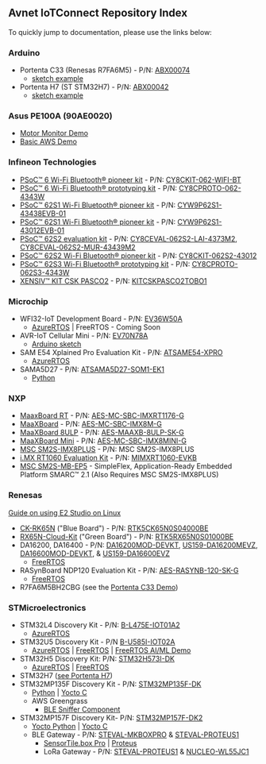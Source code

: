 ## Avnet IoTConnect Repository Index
To quickly jump to documentation, please use the links below:

### Arduino
* Portenta C33 (Renesas R7FA6M5) - P/N:  [ABX00074](https://www.newark.com/arduino/abx00074/portenta-c33-som-32bit-arm-cortex/dp/77AK2285) 
	* [sketch example](https://github.com/avnet-iotconnect/iotc-arduino-pro-portenta-c33-demo)
* Portenta H7 (ST STM32H7) - P/N:  [ABX00042](https://www.newark.com/arduino/abx00042/portenta-h7-dev-brd-cortex-m4f/dp/67AH8877)
	* [sketch example](https://github.com/avnet-iotconnect/iotc-arduino-pro-portenta-h7-demo)

### Asus PE100A (90AE0020)
* [Motor Monitor Demo](https://github.com/avnet-iotconnect/iotc-python-examples/tree/main/PE100A_Motor_Monitor_Demo)
* [Basic AWS Demo](https://github.com/avnet-iotconnect/iotc-python-examples/tree/main/PE100A_Basic_AWS_Demo)

### Infineon Technologies
* [PSoC&trade; 6 Wi-Fi Bluetooth&reg; pioneer kit](https://github.com/avnet-iotconnect/iotc-modustoolbox-example) - P/N: [CY8CKIT-062-WIFI-BT](https://www.avnet.com/shop/us/products/infineon/cy8ckit-062-wifi-bt-3074457345644457811)
* [PSoC&trade; 6 Wi-Fi Bluetooth&reg; prototyping kit](https://github.com/avnet-iotconnect/iotc-modustoolbox-example) - P/N: [CY8CPROTO-062-4343W](https://www.infineon.com/cms/en/product/evaluation-boards/cy8cproto-062-4343w/)
* [PSoC&trade; 62S1 Wi-Fi Bluetooth&reg; pioneer kit](https://github.com/avnet-iotconnect/iotc-modustoolbox-example) - P/N: [CYW9P62S1-43438EVB-01](https://www.infineon.com/cms/en/product/evaluation-boards/cyw9p62s1-43438evb-01/)
* [PSoC&trade; 62S1 Wi-Fi Bluetooth&reg; pioneer kit](https://github.com/avnet-iotconnect/iotc-modustoolbox-example) - P/N: [CYW9P62S1-43012EVB-01](https://www.infineon.com/cms/en/product/evaluation-boards/cyw9p62s1-43012evb-01/)
* [PSoC&trade; 62S2 evaluation kit](https://github.com/avnet-iotconnect/iotc-modustoolbox-example) - P/N: [CY8CEVAL-062S2-LAI-4373M2](https://www.infineon.com/cms/en/product/evaluation-boards/cy8ceval-062s2/), [CY8CEVAL-062S2-MUR-43439M2](https://www.infineon.com/cms/en/product/evaluation-boards/cy8ceval-062s2/)
* [PSoC&trade; 62S2 Wi-Fi Bluetooth&reg; pioneer kit](https://github.com/avnet-iotconnect/iotc-modustoolbox-example) - P/N: [CY8CKIT-062S2-43012](https://www.infineon.com/cms/en/product/evaluation-boards/cy8ckit-062s2-43012/)
* [PSoC&trade; 62S3 Wi-Fi Bluetooth&reg; prototyping kit](https://github.com/avnet-iotconnect/iotc-modustoolbox-example) - P/N: [CY8CPROTO-062S3-4343W](https://www.infineon.com/cms/en/product/evaluation-boards/cy8cproto-062s3-4343w/)
* [XENSIV™ KIT CSK PASCO2](https://github.com/avnet-iotconnect/iotc-modustoolbox-xensiv-example) - P/N: [KITCSKPASCO2TOBO1](https://www.avnet.com/shop/us/products/infineon/kitcskpasco2tobo1-3074457345649343226)

### Microchip
* WFI32-IoT Development Board - P/N: [EV36W50A](https://www.avnet.com/shop/us/products/microchip/ev36w50a-3074457345653415285)
  * [AzureRTOS](https://github.com/avnet-iotconnect/iotc-azurertos-sdk/tree/main/samples/wfi32iot) | FreeRTOS - Coming Soon
* AVR-IoT Cellular Mini - P/N: [EV70N78A](https://www.avnet.com/shop/us/products/microchip/ev70n78a-3074457345652818957)
	* [Arduino sketch](https://github.com/avnet-iotconnect/iotc-arduino-mchp-avr-sdk)
* SAM E54 Xplained Pro Evaluation Kit - P/N: [ATSAME54-XPRO](https://www.avnet.com/shop/us/products/microchip/atsame54-xpro-3074457345632695712)
  * [AzureRTOS](https://github.com/avnet-iotconnect/iotc-azurertos-sdk/tree/main/samples/same54xpro)
 * SAMA5D27 - P/N:  [ATSAMA5D27-SOM1-EK1](https://www.newark.com/microchip/atsama5d27-som1-ek1/eval-board-32bit-mpu-arm-cortex/dp/44AC2213)
	 * [Python](https://github.com/avnet-iotconnect/iotc-python-examples/tree/main/SAMA5D27_Basic_Demo)

### NXP
* [MaaxBoard RT](https://github.com/avnet-iotconnect/iotc-azurertos-sdk/tree/main/samples/maaxboardrt) - P/N: [AES-MC-SBC-IMXRT1176-G](https://www.avnet.com/shop/us/products/avnet-engineering-services/aes-mc-sbc-imxrt1176-g-3074457345644679188)
* [MaaXBoard](https://github.com/avnet-iotconnect/iotc-yocto-python-sdk/blob/hardknott/board_specific_readmes/maaxboard.md) - P/N: [AES-MC-SBC-IMX8M-G](https://www.avnet.com/shop/us/products/avnet-engineering-services/aes-mc-sbc-imx8m-g-3074457345642080716)
* [MaaXBoard 8ULP](https://github.com/avnet-iotconnect/iotc-yocto-python-sdk/blob/hardknott/board_specific_readmes/maaxboard.md) - P/N: [AES-MAAXB-8ULP-SK-G](https://www.avnet.com/shop/us/products/avnet-engineering-services/aes-maaxb-8ulp-sk-g-3074457345648110677)
* [MaaXBoard Mini](https://github.com/avnet-iotconnect/iotc-yocto-python-sdk/blob/hardknott/board_specific_readmes/maaxboard.md) - P/N: [AES-MC-SBC-IMX8MINI-G](https://www.avnet.com/shop/us/products/avnet-engineering-services/aes-mc-sbc-imx8mini-g-3074457345643866383)
* [MSC SM2S-IMX8PLUS](https://github.com/avnet-iotconnect/iotc-yocto-python-sdk/blob/hardknott/board_specific_readmes/sm2s-imx8mp.md) - P/N: MSC SM2S-IMX8PLUS
* [i.MX RT1060 Evaluation Kit](https://github.com/avnet-iotconnect/iotc-azurertos-sdk/tree/main/samples/mimxrt1060) - P/N: [MIMXRT1060-EVKB](https://www.avnet.com/shop/us/products/nxp/mimxrt1060-evkb-3074457345646220163)
* [MSC SM2S-MB-EP5](https://github.com/avnet-embedded/simplecore-iotconnect) - SimpleFlex, Application-Ready Embedded Platform SMARC™ 2.1 (Also Requires MSC SM2S-IMX8PLUS)

### Renesas  
[Guide on using E2 Studio on Linux](documentation/e2studio/e2studio_linux_guide.md)
* [CK-RK65N](https://github.com/avnet-iotconnect/iotc-azurertos-sdk/tree/main/samples/ck-rx65n) ("Blue Board") - P/N: [RTK5CK65N0S04000BE](https://www.avnet.com/shop/us/products/renesas-electronics/rtk5ck65n0s04000be-3074457345648945765)
* [RX65N-Cloud-Kit](https://github.com/avnet-iotconnect/iotc-azurertos-sdk/tree/main/samples/rx65ncloudkit) ("Green Board") - P/N: [RTK5RX65N0S01000BE](https://www.avnet.com/shop/us/products/renesas-electronics/rtk5rx65n0s01000be-3074457345641711168)
* DA16200, DA16400 - P/N: [DA16200MOD-DEVKT](https://www.newark.com/dialog-semiconductor/da16200mod-devkt/dev-kit-wifi-battery-powered-iot/dp/82AH4520), [US159-DA16200MEVZ](https://www.newark.com/renesas/us159-da16200mevz/evaluation-board-arm-cortex-m4f/dp/51AK1965), [DA16600MOD-DEVKT](https://www.newark.com/dialog-semiconductor/da16600mod-devkt/analog-development-kits-rohs-compliant/dp/37AJ8937), & [US159-DA16600EVZ](https://www.newark.com/renesas/us159-da16600evz/evaluation-board-arm-cortex-m0/dp/51AK1966)
	* [FreeRTOS](https://github.com/avnet-iotconnect/iotc-dialog-da16k-sdk/tree/main)
* RASynBoard NDP120 Evaluation Kit - P/N: [AES-RASYNB-120-SK-G](https://www.avnet.com/wps/portal/us/products/avnet-boards/avnet-board-families/rasynboard)
	* [FreeRTOS](https://github.com/Avnet/RASynBoard-Out-of-Box-Demo/blob/rasynboard_v2_tiny/docs/IoTConnect.md)
* R7FA6M5BH2CBG (see the [Portenta C33 Demo](https://github.com/avnet-iotconnect/iotc-arduino-pro-portenta-c33-demo))  

### STMicroelectronics
* STM32L4 Discovery Kit - P/N: [B-L475E-IOT01A2](https://www.avnet.com/shop/us/products/stmicroelectronics/b-l475e-iot01a2-3074457345646183681)
  *  [AzureRTOS](https://github.com/avnet-iotconnect/iotc-azurertos-sdk/tree/main/samples/stm32l4)
* STM32U5 Discovery Kit - P/N [B-U585I-IOT02A](https://www.avnet.com/shop/us/products/stmicroelectronics/b-u585i-iot02a-3074457345647217745)
  * [AzureRTOS](https://github.com/avnet-iotconnect/iotc-azurertos-stm32-u5) | [FreeRTOS](https://github.com/avnet-iotconnect/iotc-freertos-stm32-u5) | [FreeRTOS AI/ML Demo](https://github.com/avnet-iotconnect/iotc-freertos-stm32-u5-ml-demo)
* STM32H5 Discovery Kit:  P/N: [STM32H573I-DK](https://www.newark.com/pt-BR/stmicroelectronics/stm32h573i-dk/discovery-kit-32bit-arm-cortex/dp/78AK8713)
  * [AzureRTOS](https://github.com/avnet-iotconnect/iotc-azurertos-stm32-h5)   | [FreeRTOS](https://github.com/avnet-iotconnect/iotc-freertos-stm32-h5)
* STM32H7 ([see Portenta H7](https://github.com/avnet-iotconnect/iotc-arduino-pro-portenta-h7-demo))
* STM32MP135F Discovery Kit - P/N: [STM32MP135F-DK](https://www.avnet.com/shop/us/products/stmicroelectronics/stm32mp135f-dk-3074457345651659229)
  * [Python](https://github.com/avnet-iotconnect/iotc-pov-engineering/tree/main/STM32MP135F-DK2_Demo) | [Yocto C](https://github.com/avnet-iotconnect/iotc-yocto-c-sdk/blob/kirkstone/board_specific_readmes/stm32mpu135.md)
  * AWS Greengrass
	  * [BLE Sniffer Component](https://github.com/akarnil/ble_sniffer_component)
* STM32MP157F Discovery Kit- P/N: [STM32MP157F-DK2](https://www.newark.com/stmicroelectronics/stm32mp157f-dk2/discovery-kit-arm-cortex-a7-cortex/dp/14AJ2731)
  * [Yocto Python](https://github.com/avnet-iotconnect/iotc-yocto-python-sdk/blob/kirkstone/board_specific_readmes/stm32mp157/stm32mp157.md) | [Yocto C](https://github.com/avnet-iotconnect/meta-iotconnect-docs/blob/main/Build/STM32MP157/README.md)
  * BLE Gateway - P/N: [STEVAL-MKBOXPRO](https://www.newark.com/stmicroelectronics/steval-mkboxpro/sensortile-box-pro-dev-kit-iot/dp/77AK2834) & [STEVAL-PROTEUS1](https://www.newark.com/stmicroelectronics/steval-proteus1/evaluation-kit-industrial-sensor/dp/47AK6939)
	* [SensorTile.box Pro](https://github.com/avnet-iotconnect/iotc-python-examples/tree/main/MKBOXPRO_MP157F_Demo) |  [Proteus](https://github.com/avnet-iotconnect/iotc-python-examples/tree/main/PROTEUS_MP157F_Demo)
    * LoRa Gateway - P/N: [STEVAL-PROTEUS1](https://www.newark.com/stmicroelectronics/steval-astra1b/refr-design-board-arm-cortex-m0/dp/33AK9318) & [NUCLEO-WL55JC1](https://www.newark.com/stmicroelectronics/nucleo-wl55jc1/dev-board-32bit-arm-cortex-m0/dp/14AJ2473)
